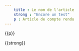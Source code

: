```yaml
---
    title : Le nom de l'article
    strong : "Encore un test"
    p : Article de compte rendu
---
```

<p>{{p}}</p>
<div>{{strong}}</div>
